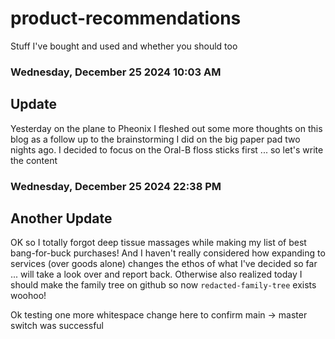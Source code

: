 # product-recommendations
Stuff I've bought and used and whether you should too

### Wednesday, December 25 2024 10:03 AM
## Update

Yesterday on the plane to Pheonix I fleshed out some more thoughts on this blog as a follow up to the brainstorming I did on the big paper pad two nights ago. I decided to focus on the Oral-B floss sticks first ... so let's write the content

### Wednesday, December 25 2024 22:38 PM
## Another Update

OK so I totally forgot deep tissue massages while making my list of best bang-for-buck purchases! And I haven't really considered how expanding to services (over goods alone) changes the ethos of what I've decided so far ... will take a look over and report back. Otherwise also realized today I should make the family tree on github so now `redacted-family-tree` exists woohoo!

Ok testing one more whitespace change here to confirm main -> master switch was successful